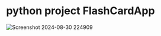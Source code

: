 # python project FlashCardApp


![Screenshot 2024-08-30 224909](https://github.com/user-attachments/assets/56ea93e6-8aef-467b-8bc8-f5944b9a4090)
